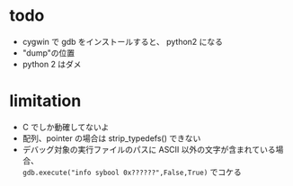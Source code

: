# todo

 - cygwin で gdb をインストールすると、 python2 になる
 - "dump"の位置
 - python 2 はダメ
  
# limitation


 - C でしか動確してないよ
 - 配列、pointer の場合は strip_typedefs() できない
 - デバッグ対象の実行ファイルのパスに ASCII 以外の文字が含まれている場合、  
   `gdb.execute("info sybool 0x??????",False,True)` でコケる
